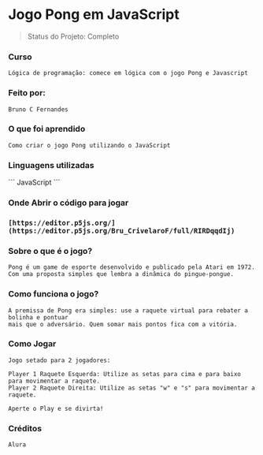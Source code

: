 <h1>Jogo Pong em JavaScript</h1>

> Status do Projeto: Completo

<h3>Curso</h3>

```
Lógica de programação: comece em lógica com o jogo Pong e Javascript
```

<h3>Feito por:</h3>

```
Bruno C Fernandes
```

<h3>O que foi aprendido</h3>

```
Como criar o jogo Pong utilizando o JavaScript
```

<h3>Linguagens utilizadas</h3>
```
JavaScript
```

<h3>Onde Abrir o código para jogar<h3/>

```
[https://editor.p5js.org/](https://editor.p5js.org/Bru_CrivelaroF/full/RIRDqqdIj)
```

<h3>Sobre o que é o jogo?</h3>

```
Pong é um game de esporte desenvolvido e publicado pela Atari em 1972. 
Com uma proposta simples que lembra a dinâmica do pingue-pongue.
```

<h3>Como funciona o jogo?</h3>

```
A premissa de Pong era simples: use a raquete virtual para rebater a bolinha e pontuar 
mais que o adversário. Quem somar mais pontos fica com a vitória.
```

<h3>Como Jogar</h3>

```
Jogo setado para 2 jogadores:

Player 1 Raquete Esquerda: Utilize as setas para cima e para baixo para movimentar a raquete.
Player 2 Raquete Direita: Utilize as setas "w" e "s" para movimentar a raquete.

Aperte o Play e se divirta!
```

<h3>Créditos</h3>

```
Alura
```
